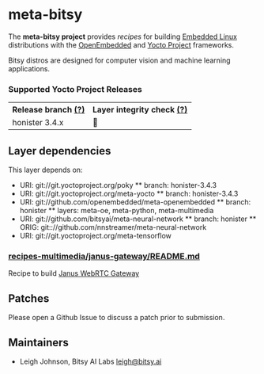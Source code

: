 # meta-bitsy

The **meta-bitsy project** provides *recipes* for building [Embedded Linux](https://elinux.org) distributions with the [OpenEmbedded](https://www.openembedded.org) and [Yocto Project](https://www.yoctoproject.org/) frameworks.

Bitsy distros are designed for computer vision and machine learning applications.

### Supported Yocto Project Releases

<table>
<tr><th>Release branch <a href="https://wiki.yoctoproject.org/wiki/Releases" target="none" title="What is this?">(?)</a></th><th>Layer integrity check <a href="https://www.yoctoproject.org/docs/2.5/dev-manual/dev-manual.html#making-sure-your-layer-is-compatible-with-yocto-project" target="none" title="What is this?">(?)</a></th></tr>
<tr><td>honister 3.4.x</td><td>🚧</td></tr>
</table>

## Layer dependencies
This layer depends on:

* URI: git://git.yoctoproject.org/poky
    ** branch: honister-3.4.3
* URI: git://git.yoctoproject.org/meta-yocto
    ** branch: honister-3.4.3
* URI: git://github.com/openembedded/meta-openembedded
    ** branch: honister
    ** layers: meta-oe, meta-python, meta-multimedia
* URI: git://github.com/bitsyai/meta-neural-network
    ** branch: honister
    ** ORIG: git:://github.com/nnstreamer/meta-neural-network
* URI: git://git.yoctoproject.org/meta-tensorflow


### [recipes-multimedia/janus-gateway/README.md](meta-bitsy/recipes-multimedia/janus-gateway/README.md)

Recipe to build [Janus WebRTC Gateway](https://github.com/meetecho/janus-gateway) 


## Patches

Please open a Github Issue to discuss a patch prior to submission.


## Maintainers

* Leigh Johnson, Bitsy AI Labs <leigh@bitsy.ai>
